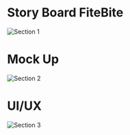 # Story Board FiteBite
![Section 1](https://github.com/user-attachments/assets/e11d6e1f-5dd6-4df6-b5c6-acfbc629a7a3)


# Mock Up 
![Section 2](https://github.com/user-attachments/assets/ef421f37-c474-4e88-b71c-6b584e0faa18)


# UI/UX

![Section 3](https://github.com/user-attachments/assets/5216bd7f-60ec-42b2-9fa2-0b4b6a2f14fd)


